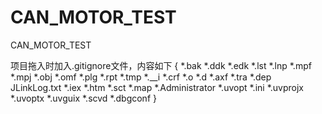 # CAN_MOTOR_TEST
 CAN_MOTOR_TEST

项目拖入时加入.gitignore文件，内容如下
{
*.bak
*.ddk
*.edk
*.lst
*.lnp
*.mpf
*.mpj
*.obj
*.omf
*.plg
*.rpt
*.tmp
*.__i
*.crf
*.o
*.d
*.axf
*.tra
*.dep          
JLinkLog.txt
*.iex
*.htm
*.sct
*.map
*.Administrator
*.uvopt
*.ini
*.uvprojx
*.uvoptx
*.uvguix
*.scvd
*.dbgconf
}